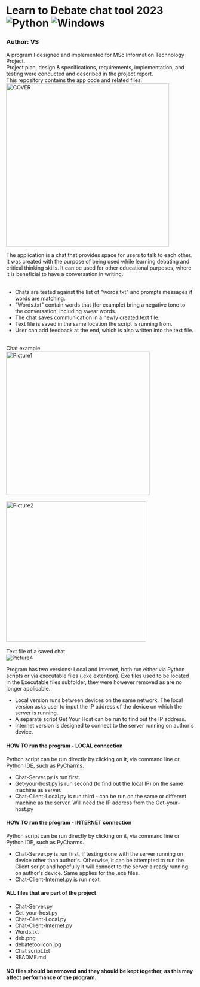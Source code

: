 # Learn to Debate chat tool 2023 ![Python](https://img.shields.io/badge/python-3670A0?style=for-the-badge&logo=python&logoColor=ffdd54) ![Windows](https://img.shields.io/badge/Windows-0078D6?style=for-the-badge&logo=windows&logoColor=white)
### Author: VS

A program I designed and implemented for MSc Information Technology Project. <br>
Project plan, design & specifications, requirements, implementation, and testing were conducted and described in the project report.<br>
This repository contains the app code and related files.<br>
<img width="436" alt="COVER" src="https://github.com/wikuskina/pythonProject7/assets/50303995/35bc507a-a837-4222-a4d2-47b3da92c961"> <br>

The application is a chat that provides space for users to talk to each other. It was created with the purpose of being used while learning debating and critical thinking skills. It can be used for other educational purposes, where it is beneficial to have a conversation in writing. <br> <br>

- Chats are tested against the list of "words.txt" and prompts messages if words are matching.<br>
- "Words.txt" contain words that (for example) bring a negative tone to the conversation, including swear words. <br>
- The chat saves communication in a newly created text file.<br>
- Text file is saved in the same location the script is running from.<br>
- User can add feedback at the end, which is also written into the text file.<br><br>

Chat example <br>
<img width="384" alt="Picture1" src="https://github.com/wikuskina/Chat-App-Final-Project/assets/50303995/b7080faf-df66-426b-9380-13326248ce73">
<br> <br>
<img width="375" alt="Picture2" src="https://github.com/wikuskina/Chat-App-Final-Project/assets/50303995/5703f1b1-ac7f-4597-b71d-3db2dfcfd42d">
 <br> <br>
Text file of a saved chat <br> 
![Picture4](https://github.com/wikuskina/Chat-App-Final-Project/assets/50303995/a14fe42a-9386-4a9b-bc15-fd24fae285d4)  <br>

Program has two versions: Local and Internet, both run either via Python scripts or via executable files (.exe extention). Exe files used to be located in the 
Executable files subfolder, they were however removed as are no longer applicable.  <br>

- Local version runs between devices on the same network. The local version asks user to input the IP address of the device on which the server is running.  <br>
- A separate script Get Your Host can be run to find out the IP address. <br>
- Internet version is designed to connect to the server running on author's device. <br>
 
#### HOW TO run the program - LOCAL connection
Python script can be run directly by clicking on it, via command line or Python IDE, such as PyCharms.
- Chat-Server.py is run first.
- Get-your-host.py is run second (to find out the local IP) on the same machine as server.
- Chat-Client-Local.py is run third - can be run on the same or different machine as the server. Will need the IP address from the Get-your-host.py

#### HOW TO run the program - INTERNET connection
Python script can be run directly by clicking on it, via command line or Python IDE, such as PyCharms.
- Chat-Server.py is run first, if testing done with the server running on device other than author's. Otherwise, it can be attempted to run the Client script and hopefully it will connect to the server already running on author's device. Same applies for the .exe files.
- Chat-Client-Internet.py is run next.

#### ALL files that are part of the project
- Chat-Server.py
- Get-your-host.py
- Chat-Client-Local.py
- Chat-Client-Internet.py
- Words.txt 
- deb.png
- debatetoolIcon.jpg
- Chat script.txt
- README.md

#### NO files should be removed and they should be kept together, as this may affect performance of the program.
